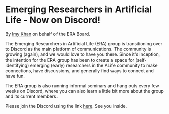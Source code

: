 # Emerging Researchers in Artificial Life - Now on Discord!
By [Imy Khan](https://twitter.com/Imy_TK) on behalf of the ERA Board.

The Emerging Researchers in Artificial Life (ERA) group is transitioning over to Discord as the main platform of communications. The community is growing (again), and we would love to have you there. Since it's inception, the intention for the ERA group has been to create a space for (self-identifying) emerging (early) researchers in the ALife community to make connections, have discussions, and generally find ways to connect and have fun. 

The ERA group is also running informal seminars and hang outs every few weeks on Discord, where you can also learn a little bit more about the group and its current members.

Please join the Discord using the link [here](https://discord.gg/fvJkKCKy4C). See you inside.
